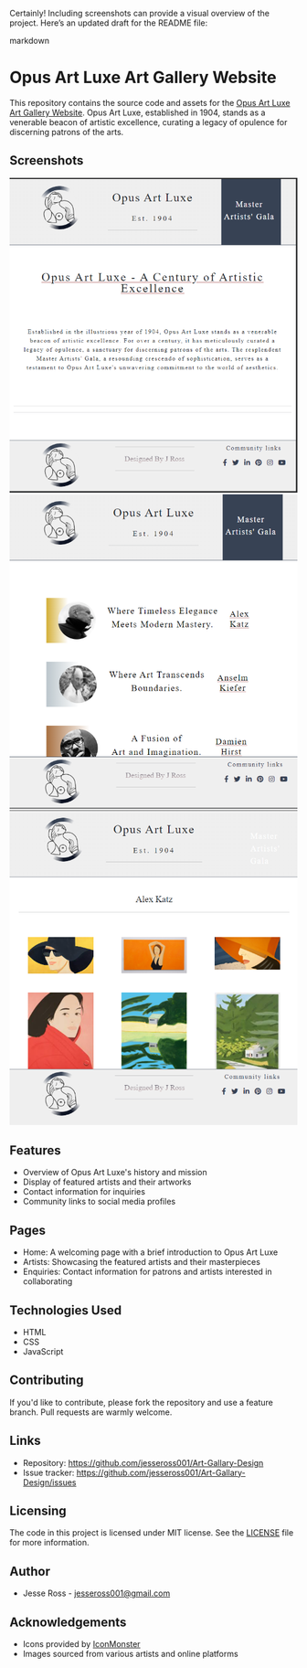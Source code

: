 Certainly! Including screenshots can provide a visual overview of the project. Here’s an updated draft for the README file:

markdown
# Opus Art Luxe Art Gallery Website

This repository contains the source code and assets for the [Opus Art Luxe Art Gallery Website](https://jesseross001.github.io/Art-Gallary-Design/). Opus Art Luxe, established in 1904, stands as a venerable beacon of artistic excellence, curating a legacy of opulence for discerning patrons of the arts.

## Screenshots
![Home Page](screenshots/home-page.png)
![Artists Page](screenshots/artists-page.png)
![Artists Gallery Page ](screenshots/example-gallery-page.png)

## Features
- Overview of Opus Art Luxe's history and mission
- Display of featured artists and their artworks
- Contact information for inquiries
- Community links to social media profiles

## Pages
- Home: A welcoming page with a brief introduction to Opus Art Luxe
- Artists: Showcasing the featured artists and their masterpieces
- Enquiries: Contact information for patrons and artists interested in collaborating

## Technologies Used
- HTML
- CSS
- JavaScript

## Contributing
If you'd like to contribute, please fork the repository and use a feature branch. Pull requests are warmly welcome.

## Links
- Repository: https://github.com/jesseross001/Art-Gallary-Design
- Issue tracker: https://github.com/jesseross001/Art-Gallary-Design/issues


## Licensing
The code in this project is licensed under MIT license. See the [LICENSE](LICENSE.md) file for more information.

## Author
- Jesse Ross - jesseross001@gmail.com

## Acknowledgements
- Icons provided by [IconMonster](http://iconmonstr.com/)
- Images sourced from various artists and online platforms
